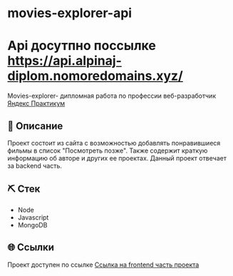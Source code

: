 # movies-explorer-api
Api досутпно поссылке https://api.alpinaj-diplom.nomoredomains.xyz/
=======
Movies-explorer- дипломная работа по профессии веб-разработчик [Яндекс Практикум](https://praktikum.yandex.ru "Яндекс Практикум")
## 📌 Описание
Проект состоит из сайта с возможностью добавлять понравившиеся фильмы в список "Посмотреть позже". Также содержит краткую информацию об авторе и других ее проектах. Данный проект отвечает за backend часть.
## ⛏ Стек
- Node
- Javascript
- MongoDB
<!-- ## 💻 Установка зависимостей
 -->
## 🌐 Ссылки
Проект доступен по ссылке
[Ссылка на frontend часть проекта](https://github.com/AlpinaJ/movies-explorer-frontend)
<!-- ## 📅 Планы по доработке -->

